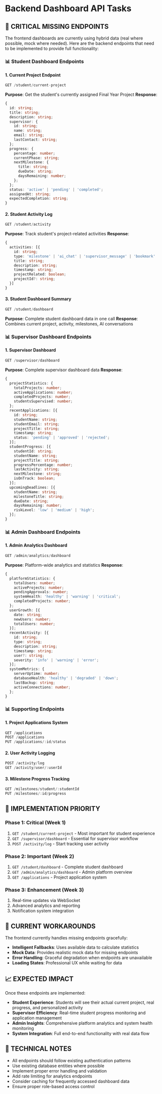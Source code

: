 # Backend Dashboard API Tasks

## 🎯 **CRITICAL MISSING ENDPOINTS**

The frontend dashboards are currently using hybrid data (real where possible, mock where needed). Here are the backend endpoints that need to be implemented to provide full functionality:

### 📊 **Student Dashboard Endpoints**

#### **1. Current Project Endpoint**
```typescript
GET /student/current-project
```
**Purpose**: Get the student's currently assigned Final Year Project
**Response**:
```typescript
{
  id: string;
  title: string;
  description: string;
  supervisor: {
    id: string;
    name: string;
    email: string;
    lastContact: string;
  };
  progress: {
    percentage: number;
    currentPhase: string;
    nextMilestone: {
      title: string;
      dueDate: string;
      daysRemaining: number;
    };
  };
  status: 'active' | 'pending' | 'completed';
  assignedAt: string;
  expectedCompletion: string;
}
```

#### **2. Student Activity Log**
```typescript
GET /student/activity
```
**Purpose**: Track student's project-related activities
**Response**:
```typescript
{
  activities: [{
    id: string;
    type: 'milestone' | 'ai_chat' | 'supervisor_message' | 'bookmark' | 'view';
    title: string;
    description: string;
    timestamp: string;
    projectRelated: boolean;
    projectId?: string;
  }]
}
```

#### **3. Student Dashboard Summary**
```typescript
GET /student/dashboard
```
**Purpose**: Complete student dashboard data in one call
**Response**: Combines current project, activity, milestones, AI conversations

### 📊 **Supervisor Dashboard Endpoints**

#### **1. Supervisor Dashboard**
```typescript
GET /supervisor/dashboard
```
**Purpose**: Complete supervisor dashboard data
**Response**:
```typescript
{
  projectStatistics: {
    totalProjects: number;
    activeApplications: number;
    completedProjects: number;
    studentsSupervised: number;
  };
  recentApplications: [{
    id: string;
    studentName: string;
    studentEmail: string;
    projectTitle: string;
    timestamp: string;
    status: 'pending' | 'approved' | 'rejected';
  }];
  studentProgress: [{
    studentId: string;
    studentName: string;
    projectTitle: string;
    progressPercentage: number;
    lastActivity: string;
    nextMilestone: string;
    isOnTrack: boolean;
  }];
  upcomingDeadlines: [{
    studentName: string;
    milestoneTitle: string;
    dueDate: string;
    daysRemaining: number;
    riskLevel: 'low' | 'medium' | 'high';
  }];
}
```

### 📊 **Admin Dashboard Endpoints**

#### **1. Admin Analytics Dashboard**
```typescript
GET /admin/analytics/dashboard
```
**Purpose**: Platform-wide analytics and statistics
**Response**:
```typescript
{
  platformStatistics: {
    totalUsers: number;
    activeProjects: number;
    pendingApprovals: number;
    systemHealth: 'healthy' | 'warning' | 'critical';
    completedProjects: number;
  };
  userGrowth: [{
    date: string;
    newUsers: number;
    totalUsers: number;
  }];
  recentActivity: [{
    id: string;
    type: string;
    description: string;
    timestamp: string;
    user?: string;
    severity: 'info' | 'warning' | 'error';
  }];
  systemMetrics: {
    serverUptime: number;
    databaseHealth: 'healthy' | 'degraded' | 'down';
    lastBackup: string;
    activeConnections: number;
  };
}
```

### 📊 **Supporting Endpoints**

#### **1. Project Applications System**
```typescript
GET /applications
POST /applications
PUT /applications/:id/status
```

#### **2. User Activity Logging**
```typescript
POST /activity/log
GET /activity/user/:userId
```

#### **3. Milestone Progress Tracking**
```typescript
GET /milestones/student/:studentId
PUT /milestones/:id/progress
```

## 🚀 **IMPLEMENTATION PRIORITY**

### **Phase 1: Critical (Week 1)**
1. `GET /student/current-project` - Most important for student experience
2. `GET /supervisor/dashboard` - Essential for supervisor workflow
3. `POST /activity/log` - Start tracking user activity

### **Phase 2: Important (Week 2)**
1. `GET /student/dashboard` - Complete student dashboard
2. `GET /admin/analytics/dashboard` - Admin platform overview
3. `GET /applications` - Project application system

### **Phase 3: Enhancement (Week 3)**
1. Real-time updates via WebSocket
2. Advanced analytics and reporting
3. Notification system integration

## 🎯 **CURRENT WORKAROUNDS**

The frontend currently handles missing endpoints gracefully:
- **Intelligent Fallbacks**: Uses available data to calculate statistics
- **Mock Data**: Provides realistic mock data for missing endpoints
- **Error Handling**: Graceful degradation when endpoints are unavailable
- **Loading States**: Professional UX while waiting for data

## 📈 **EXPECTED IMPACT**

Once these endpoints are implemented:
- **Student Experience**: Students will see their actual current project, real progress, and personalized activity
- **Supervisor Efficiency**: Real-time student progress monitoring and application management
- **Admin Insights**: Comprehensive platform analytics and system health monitoring
- **System Integration**: Full end-to-end functionality with real data flow

## 🔧 **TECHNICAL NOTES**

- All endpoints should follow existing authentication patterns
- Use existing database entities where possible
- Implement proper error handling and validation
- Add rate limiting for analytics endpoints
- Consider caching for frequently accessed dashboard data
- Ensure proper role-based access control